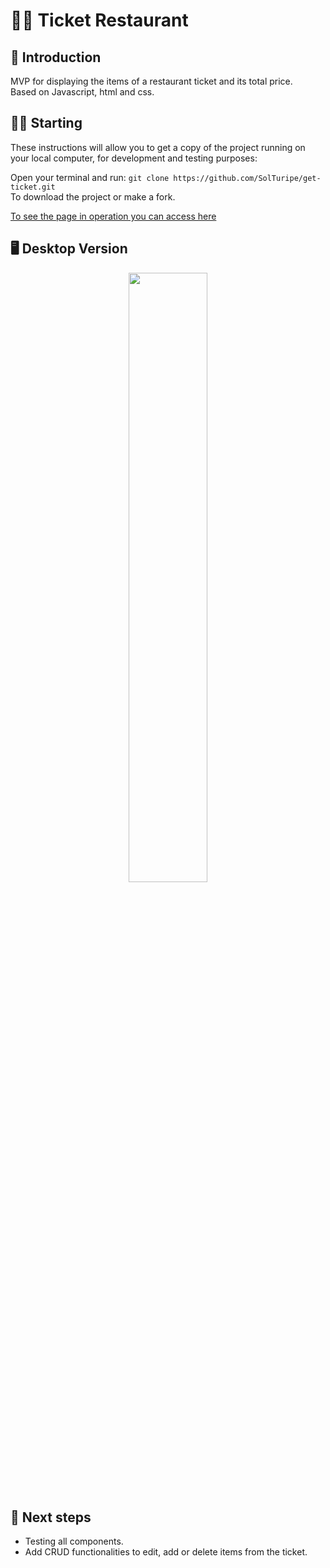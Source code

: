 # 👩‍🍳 Ticket Restaurant

## 📌 Introduction

MVP for displaying the items of a restaurant ticket and its total price.\
Based on Javascript, html and css.

## 👩‍💻 Starting

These instructions will allow you to get a copy of the project running on your local computer, for development and testing purposes:

Open your terminal and run: `git clone https://github.com/SolTuripe/get-ticket.git` \
To download the project or make a fork.

[To see the page in operation you can access here](https://crada2.github.io/PC-CODERS/)

## 🖥 Desktop Version

<p align="center"> 
  <img src="./images/imgReadme.md/landingDesktop.png?raw=true" width=50%>
  
</p>

## 📝 Next steps

- Testing all components.
- Add CRUD functionalities to edit, add or delete items from the ticket.
